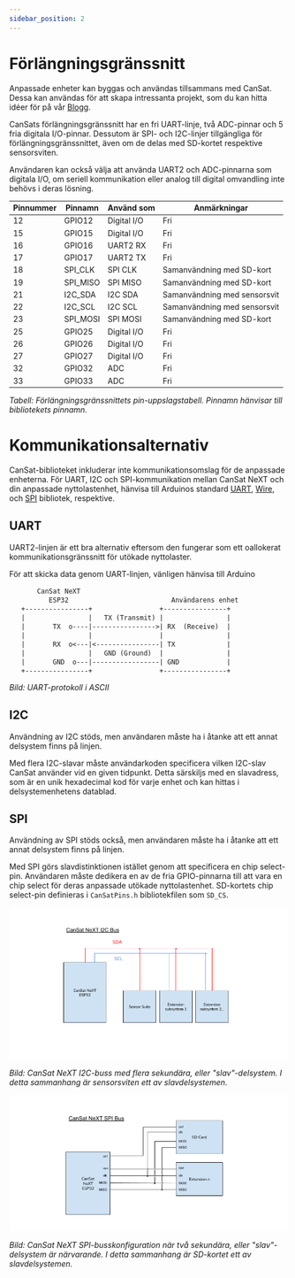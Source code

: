 ```yaml
---
sidebar_position: 2
---
```


# Förlängningsgränssnitt

Anpassade enheter kan byggas och användas tillsammans med CanSat. Dessa kan användas för att skapa intressanta projekt, som du kan hitta idéer för på vår [Blogg](/blog).

CanSats förlängningsgränssnitt har en fri UART-linje, två ADC-pinnar och 5 fria digitala I/O-pinnar. Dessutom är SPI- och I2C-linjer tillgängliga för förlängningsgränssnittet, även om de delas med SD-kortet respektive sensorsviten.

Användaren kan också välja att använda UART2 och ADC-pinnarna som digitala I/O, om seriell kommunikation eller analog till digital omvandling inte behövs i deras lösning.

| Pinnummer | Pinnamn  | Använd som   | Anmärkningar              |
|-----------|----------|--------------|---------------------------|
| 12        | GPIO12   | Digital I/O  | Fri                       |
| 15        | GPIO15   | Digital I/O  | Fri                       |
| 16        | GPIO16   | UART2 RX     | Fri                       |
| 17        | GPIO17   | UART2 TX     | Fri                       |
| 18        | SPI_CLK  | SPI CLK      | Samanvändning med SD-kort |
| 19        | SPI_MISO | SPI MISO     | Samanvändning med SD-kort |
| 21        | I2C_SDA  | I2C SDA      | Samanvändning med sensorsvit |
| 22        | I2C_SCL  | I2C SCL      | Samanvändning med sensorsvit |
| 23        | SPI_MOSI | SPI MOSI     | Samanvändning med SD-kort |
| 25        | GPIO25   | Digital I/O  | Fri                       |
| 26        | GPIO26   | Digital I/O  | Fri                       |
| 27        | GPIO27   | Digital I/O  | Fri                       |
| 32        | GPIO32   | ADC          | Fri                       |
| 33        | GPIO33   | ADC          | Fri                       |

*Tabell: Förlängningsgränssnittets pin-uppslagstabell. Pinnamn hänvisar till bibliotekets pinnamn.*

# Kommunikationsalternativ

CanSat-biblioteket inkluderar inte kommunikationsomslag för de anpassade enheterna. För UART, I2C och SPI-kommunikation mellan CanSat NeXT och din anpassade nyttolastenhet, hänvisa till Arduinos standard [UART](https://docs.arduino.cc/learn/communication/uart/), [Wire](https://docs.arduino.cc/learn/communication/wire/), och [SPI](https://docs.arduino.cc/learn/communication/spi/) bibliotek, respektive.

## UART

UART2-linjen är ett bra alternativ eftersom den fungerar som ett oallokerat kommunikationsgränssnitt för utökade nyttolaster.

För att skicka data genom UART-linjen, vänligen hänvisa till Arduino 

```
       CanSat NeXT
          ESP32                          Användarens enhet
   +----------------+                 +----------------+
   |                |   TX (Transmit) |                |
   |       TX  o----|---------------->| RX  (Receive)  |
   |                |                 |                |
   |       RX  o<---|<----------------| TX             |
   |                |   GND (Ground)  |                |
   |       GND  o---|-----------------| GND            |
   +----------------+                 +----------------+
```
*Bild: UART-protokoll i ASCII*


## I2C

Användning av I2C stöds, men användaren måste ha i åtanke att ett annat delsystem finns på linjen.

Med flera I2C-slavar måste användarkoden specificera vilken I2C-slav CanSat använder vid en given tidpunkt. Detta särskiljs med en slavadress, som är en unik hexadecimal kod för varje enhet och kan hittas i delsystemenhetens datablad.

## SPI

Användning av SPI stöds också, men användaren måste ha i åtanke att ett annat delsystem finns på linjen.

Med SPI görs slavdistinktionen istället genom att specificera en chip select-pin. Användaren måste dedikera en av de fria GPIO-pinnarna till att vara en chip select för deras anpassade utökade nyttolastenhet. SD-kortets chip select-pin definieras i ``CanSatPins.h`` bibliotekfilen som ``SD_CS``.

![CanSat NeXT I2C-buss.](./img/i2c_bus2.png)

*Bild: CanSat NeXT I2C-buss med flera sekundära, eller "slav"-delsystem. I detta sammanhang är sensorsviten ett av slavdelsystemen.*

![CanSat NeXT I2C-buss.](./img/spi_bus.png)

*Bild: CanSat NeXT SPI-busskonfiguration när två sekundära, eller "slav"-delsystem är närvarande. I detta sammanhang är SD-kortet ett av slavdelsystemen.*
